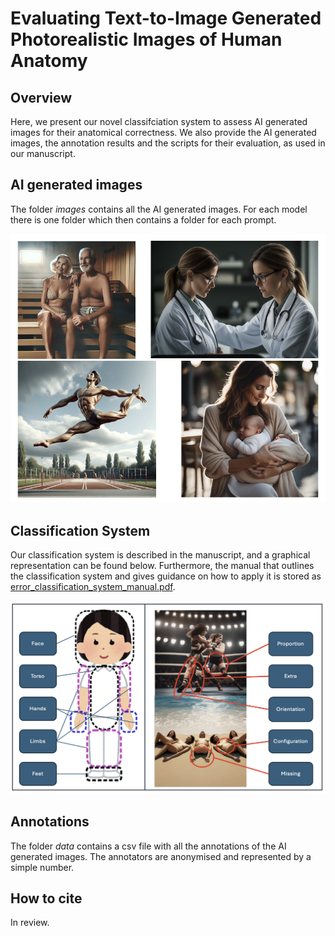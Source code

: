 # Evaluating Text-to-Image Generated Photorealistic Images of Human Anatomy

## Overview

Here, we present our novel classifciation system to assess AI generated images for their anatomical correctness. 
We also provide the AI generated images, the annotation results and the scripts for their evaluation, as used in our manuscript.

## AI generated images

The folder *images* contains all the AI generated images. For each model there is one folder which then contains a folder for each prompt.

![Examples of our AI generated image dataset](example_images.png?raw=true "AI generated images")

## Classification System

Our classification system is described in the manuscript, and a graphical representation can be found below.
Furthermore, the manual that outlines the classification system and gives guidance on how to apply it is stored as [error_classification_system_manual.pdf](error_classification_system_manual.pdf).

![Our novel classification system](classification_system.png?raw=true "Our novel classification system")

## Annotations

The folder *data* contains a csv file with all the annotations of the AI generated images. The annotators are anonymised and represented by a simple number.

## How to cite

In review.
